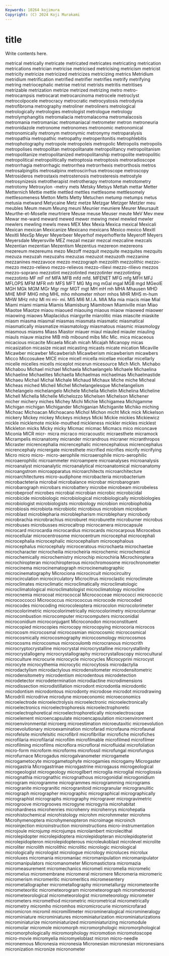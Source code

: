 ```yaml
---
Keywords: 10264 kojimura
Copyright: (C) 2024 Koji Murakami
---
```


# title

Write contents here.



 metrical metrically
metricate metricated metricates metricating metrication metrications metrician metricise metricised metricising
metricism metricist metricity metricize metricized metricizes metricizing metrics Metridium metridium
metrification metrified metrifier metrifies metrify metrifying metring metriocephalic metrise metrist
metrists metritis metritises metrizable metrization metrize metrized metrizing metro metro-
metrocampsis metrocarat metrocarcinoma metrocele metroclyst metrocolpocele metrocracy metrocratic metrocystosis metrodynia
metrofibroma metrography metroliner metroliners metrological metrologically metrologies metrologist metrologue metrology
metrolymphangitis metromalacia metromalacoma metromalacosis metromania metromaniac metromaniacal metrometer metron metroneuria
metronidazole metronome metronomes metronomic metronomical metronomically metronym metronymic metronymy metroparalysis
metropathia metropathic metropathy metroperitonitis metrophlebitis metrophotography metropole metropoleis metropolic Metropolis
metropolis metropolises metropolitan metropolitanate metropolitancy metropolitanism metropolitanize metropolitanized metropolitanship metropolite
metropolitic metropolitical metropolitically metroptosia metroptosis metroradioscope metrorrhagia metrorrhagic metrorrhea metrorrhexis
metrorthosis metros metrosalpingitis metrosalpinx metroscirrhus metroscope metroscopy Metrosideros metrostaxis metrostenosis
metrosteresis metrostyle metrosynizesis metrotherapist metrotherapy metrotome metrotometry metrotomy Metroxylon -metry
mets Metsky Metsys Mettah mettar Metter Metternich Mettie mettle mettled
mettles mettlesome mettlesomely mettlesomeness Metton Metts Metty Metuchen metump metumps
metus metusia metwand Metycaine Metz metze Metzgar Metzger Metzler meu
meubles Meum meum Meung meuni Meunier meuniere Meurer Meursault Meurthe-et-Moselle
meurtriere Meuse meuse Meuser meute MeV Mev mew Mewar me-ward
meward mewed mewer mewing mewl mewled mewler mewlers mewling mewls
mews MEX Mex Mexia Mexica mexical Mexicali Mexican mexican Mexicanize
Mexicano mexicans Mexico mexico Mexitl Mexitli MexSp Meyer Meyerbeer Meyerhof
meyerhofferite Meyeroff Meyers Meyersdale Meyersville MEZ mezail mezair mezcal mezcaline
mezcals Mezentian mezentian Mezentism Mezentius mezereon mezereons mezereum mezereums mezo
Mezoff mezquit mezquite mezquites mezquits mezuza mezuzah mezuzahs mezuzas mezuzot
mezuzoth mezzanine mezzanines mezzavoce mezzo mezzograph mezzolith mezzolithic mezzo-mezzo mezzo-relievo
mezzo-relievos mezzo-rilievi mezzo-rilievo mezzos mezzo-soprano mezzotint mezzotinted mezzotinter mezzotinting mezzotinto
MF mF mf MFA MFB mfd mfd. MFENET MFG mfg
MFH MFJ MFLOPS MFM MFR mfr MFS MFT MG Mg
mg mGal mgal MGB mgd MGeolE MGH MGk MGM MGr
Mgr mgr MGT mgt MH mH mh MHA Mhausen MHD
MHE MHF MHG mhg MHL mho mhometer mhorr mhos MHR
MHS m-hum MHW MHz mhz MI mi mi- mi. MI5
MI6 M.I.A. MIA Mia mia miacis miae Mial Miami miami
miamia Miamis Miamisburg Miamitown Miamiville mian Miao Miaotse Miaotze miaou
miaoued miaouing miaous miaow miaowed miaower miaowing miaows Miaplacidus miargyrite
miarolitic mias miascite miaskite miasm miasma miasmal miasmas miasmata miasmatic
miasmatical miasmatically miasmatize miasmatology miasmatous miasmic miasmology miasmous miasms Miass
Miastor miauer miaul miauled miauler miauling miauls miauw miazine MIB
mib mibound mibs Mic Mic. mica micaceous micacious micacite Micaela
Micah micah Micajah Micanopy micas micasization micasize micast micasting micasts
micate mication Micaville Micawber micawber Micawberish Micawberism micawberism micawbers Micco
Miccosukee MICE mice micell micella micellae micellar micellarly micelle micelles
micells miceplot micerun micesource Mich Mich. Michabo Michabou Michael michael
Michaela Michaelangelo Michaele Michaelina Michaeline Michaelites Michaella Michaelmas michaelmas Michaelmastide
Michaeu Michail Michal Michale Michaud Michaux Miche miche Micheal Micheas
miched Micheil Michel Michelangelesque Michelangelism Michelangelo michelangelo Michele Michelia Michelin
Michelina Micheline Michell Michella Michelle Michelozzo Michelsen Michelson Michener micher
michery miches Michey Michi Michie Michigamea Michigamme Michigan michigan Michigander
Michiganian Michiganite Michiko miching Michoac Michoacan Michoacano Michol Michon micht
Mick mick Mickelson mickery Mickey mickey Mickeys mickeys Micki Mickie
mickies Mickiewicz mickle micklemote mickle-mouthed mickleness mickler mickles micklest Mickleton
micks Micky micky Micmac micmac Micmacs mico miconcave Miconia MICR
micr- micra micraco micracoustic micraesthete micramock Micrampelis micranatomy micrander micrandrous
micraner micranthropos Micraster micrencephalia micrencephalic micrencephalous micrencephalus micrencephaly micrergate micresthete
micrified micrifies micrify micrifying Micro micro micro- micro-aerophile microaerophile micro-aerophilic
microaerophilic microammeter microampere microanalyses microanalysis microanalyst microanalytic microanalytical microanatomical microanatomy
microangstrom microapparatus microarchitects microarchitecture microarchitectures micro-audiphone microbacteria microbacterium microbacteteria microbal
microbalance microbar microbarogram microbarograph microbars microbattery microbe microbeam microbeless microbeproof
microbes microbial microbian microbic microbicidal microbicide microbiologic microbiological microbiologically microbiologies
microbiologist microbiologists microbiology microbion microbiophobia microbiosis microbiota microbiotic microbious microbism
microbium microblast microblepharia microblepharism microblephary microbody microbrachia microbrachius microburet microburette
microburner microbus microbuses microbusses microcaltrop microcamera microcapsule microcard microcardia microcardius
microcards microcarpous Microcebus microcellular microcentrosome microcentrum microcephal microcephali microcephalia microcephalic
microcephalism microcephalous microcephalus microcephaly microceratous microchaeta microchaetae microcharacter microcheilia microcheiria
microchemic microchemical microchemically microchemistry microchip microchiria Microchiroptera microchiropteran microchiropterous microchromosome
microchronometer microcinema microcinematograph microcinematographic microcinematography Microciona microcircuit microcircuitry microcirculation microcirculatory
Microcitrus microclastic microclimate microclimates microclimatic microclimatically microclimatologic microclimatological microclimatologist microclimatology
microcline microcnemia microcoat micrococcal Micrococceae micrococci micrococcic micrococcocci Micrococcus micrococcus
microcode microcoded microcodes microcoding microcoleoptera microcolon microcolorimeter microcolorimetric microcolorimetrically microcolorimetry
microcolumnar microcombustion microcomputer microcomputers microconidial microconidium microconjugant Microconodon microconstituent microcopied
microcopies microcopy microcopying microcoria microcos microcosm microcosmal microcosmian microcosmic microcosmical
microcosmically microcosmography microcosmology microcosmos microcosms microcosmus microcoulomb microcranous microcrith microcryptocrystalline
microcrystal microcrystalline microcrystallinity microcrystallogeny microcrystallography microcrystalloscopy microcultural microculture microcurie microcycle
microcycles Microcyprini microcyst microcyte microcythemia microcytic microcytosis microdactylia microdactylism microdactylous
microdensitometer microdensitometric microdensitometry microdentism microdentous microdetection microdetector microdetermination microdiactine microdimensions
microdissection microdistillation microdont microdontia microdontic microdontism microdontous microdonty microdose microdot
microdrawing Microdrili microdrive microdyne microeconomic microeconomics microelectrode microelectrolysis microelectronic microelectronically
microelectronics microelectrophoresis microelectrophoretic microelectrophoretical microelectrophoretically microelectroscope microelement microencapsulate microencapsulation microenvironment
microenvironmental microerg microestimation microeutaxitic microevolution microevolutionary microexamination microfarad microfauna microfaunal
microfelsite microfelsitic microfibril microfibrillar microfiche microfiches microfilaria microfilarial microfilm microfilmable
microfilmed microfilmer microfilming microfilms microflora microfloral microfluidal microfoliation micro-form microform
microforms microfossil microfungal microfungus microfurnace Microgadus microgalvanometer microgamete microgametocyte microgametophyte
microgamies microgamy Microgaster microgastria Microgastrinae microgastrine microgauss microgeological microgeologist microgeology
microgilbert microglia microglial microglossia micrognathia micrognathic micrognathous microgonidial microgonidium microgram
microgramme microgrammes microgramming micrograms microgranite microgranitic microgranitoid microgranular microgranulitic micrograph
micrographer micrographic micrographical micrographically micrographist micrographs micrography micrograver microgravimetric microgroove
microgrooves microgyne microgyria microhabitat microhardness microhenries microhenry microhenrys microhepatia microhistochemical
microhistology microhm microhmmeter microhms Microhymenoptera microhymenopteron microimage microinch microinjection microinstruction
microinstructions micro-instrumentation microjoule microjump microjumps microlambert microlecithal microlepidopter microlepidoptera microlepidopteran
microlepidopterist microlepidopteron microlepidopterous microleukoblast microlevel microlite microliter microlith microlithic microlitic
micrologic micrological micrologically micrologist micrologue micrology microluces microlux microluxes micromania
micromaniac micromanipulation micromanipulator micromanipulators micromanometer Micromastictora micromazia micromeasurement micromechanics micromeli
micromelia micromelic micromelus micromembrane micromeral micromere Micromeria micromeric micromerism micromeritic
micromeritics micromesentery micrometallographer micrometallography micrometallurgy micrometeorite micrometeoritic micrometeorogram micrometeorograph micrometeoroid
micrometeorological micrometeorologist micrometeorology micrometer micrometers micromethod micrometric micrometrical micrometrically micrometry
micromho micromhos micromicrocurie micromicrofarad micromicron micromil micromillimeter micromineralogical micromineralogy microminiature
microminiatures microminiaturization microminiaturizations microminiaturize microminiaturized microminiaturizing micromodule micromolar micromole micromorph
micromorphologic micromorphological micromorphologically micromorphology micromotion micromotoscope micro-movie micromyelia micromyeloblast micron
micro-needle micronemous Micronesia micronesia Micronesian micronesian micronesians micronization micronize micronometer
